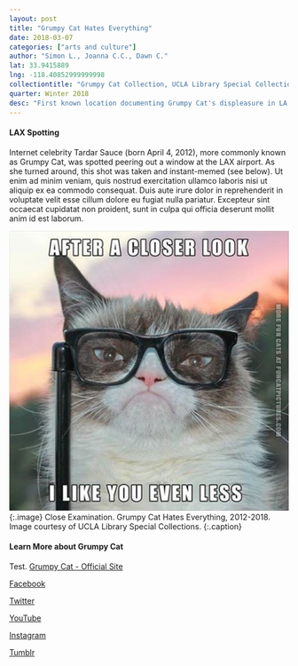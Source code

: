 ```yaml
---
layout: post
title: "Grumpy Cat Hates Everything"
date: 2018-03-07
categories: ["arts and culture"]
author: "Simon L., Joanna C.C., Dawn C."
lat: 33.9415889
lng: -118.40852999999998
collectiontitle: "Grumpy Cat Collection, UCLA Library Special Collections"
quarter: Winter 2018
desc: "First known location documenting Grumpy Cat's displeasure in LA."
---
```

#### LAX Spotting
Internet celebrity Tardar Sauce (born April 4, 2012), more commonly known as Grumpy Cat, was spotted peering out a window at the LAX airport. As she turned around, this shot was taken and instant-memed (see below). Ut enim ad minim veniam, quis nostrud exercitation ullamco laboris nisi ut aliquip ex ea commodo consequat. Duis aute irure dolor in reprehenderit in voluptate velit esse cillum dolore eu fugiat nulla pariatur. Excepteur sint occaecat cupidatat non proident, sunt in culpa qui officia deserunt mollit anim id est laborum.

![Photograph of Grumpy Cat with fake magnifying eyeglasses.](images/grumpy.jpg)
   {:.image}
Close Examination. Grumpy Cat Hates Everything, 2012-2018. Image courtesy of UCLA Library Special Collections.
   {:.caption}
   
#### Learn More about Grumpy Cat
Test. [Grumpy Cat - Official Site](https://www.grumpycats.com/)

[Facebook](http://facebook.com/theofficialgrumpycat)

[Twitter](http://twitter.com/realgrumpycat)

[YouTube](https://youtu.be/INscMGmhmX4)

[Instagram](http://instagram.com/realgrumpycat)

[Tumblr](http://tumblr.com/realgrumpycat)
